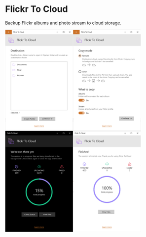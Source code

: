 # Flickr To Cloud
Backup Flickr albums and photo stream to cloud storage.

<p align="center">
  <img src="https://github.com/havlicekp/flickr-to-cloud/blob/master/images/destination-folder-light.png" alt="alt text"  align="left" width="220">
<img src="https://github.com/havlicekp/flickr-to-cloud/blob/master/images/settings-light.png" alt="alt text"  align="left" width="220">
<img src="https://github.com/havlicekp/flickr-to-cloud/blob/master/images/status-check2.png" alt="alt text"  align="left" width="220">
<img src="https://github.com/havlicekp/flickr-to-cloud/blob/master/images/finished-light.png" alt="alt text"  align="left" width="220">
</p>
